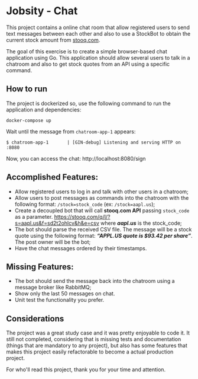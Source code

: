 # Jobsity - Chat

This project contains a online chat room that allow registered users to send text messages between each other and also to use a StockBot to obtain the current stock amount from [stooq.com](https://stooq.com).

The goal of this exercise is to create a simple browser-based chat application using Go.
This application should allow several users to talk in a chatroom and also to get stock quotes
from an API using a specific command.

## How to run
The project is dockerized so, use the following command to run the application and dependencies:
```
docker-compose up
```

Wait until the message from `chatroom-app-1` appears:
```
$ chatroom-app-1       | [GIN-debug] Listening and serving HTTP on :8080
```

Now, you can access the chat: http://localhost:8080/sign

## Accomplished Features:
- Allow registered users to log in and talk with other users in a chatroom;
- Allow users to post messages as commands into the chatroom with the following format: `/stock=stock_code` (ex: `/stock=aapl.us`);
- Create a decoupled bot that will call **stooq.com API** passing `stock_code` as a parameter. https://stooq.com/q/l/?s=aapl.us&f=sd2t2ohlcv&h&e=csv where **_aapl.us_** is the stock_code;
- The bot should parse the received CSV file. The message will be a stock quote using the following format: **_“APPL.US quote is $93.42 per share”_**. The post owner will be the bot;
- Have the chat messages ordered by their timestamps.

## Missing Features:
- The bot should send the message back into the chatroom using a message broker like RabbitMQ;
- Show only the last 50 messages on chat.
- Unit test the functionality you prefer.

## Considerations

The project was a great study case and it was pretty enjoyable to code it.
It still not completed, considering that is missing tests and documentation (things that are mandatory to any project), but also has some features that makes this project easily refactorable to become a actual production project.

For who'll read this project, thank you for your time and attention.
